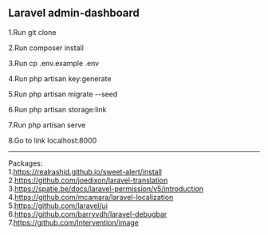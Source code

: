 <h2>Laravel admin-dashboard</h2>

1.Run git clone <my-cool-project>
    
2.Run composer install
    
3.Run cp .env.example .env
    
4.Run php artisan key:generate
    
5.Run php artisan migrate --seed

6.Run php artisan storage:link    
    
7.Run php artisan serve
    
8.Go to link localhost:8000

<hr>

Packages:<br>
1.https://realrashid.github.io/sweet-alert/install<br>
2.https://github.com/joedixon/laravel-translation<br>
3.https://spatie.be/docs/laravel-permission/v5/introduction<br>
4.https://github.com/mcamara/laravel-localization<br>
5.https://github.com/laravel/ui<br>
6.https://github.com/barryvdh/laravel-debugbar<br>
7.https://github.com/Intervention/image<br>

